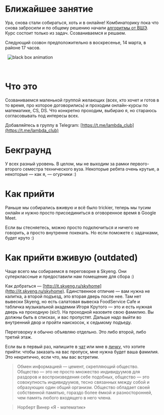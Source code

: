 # Ближайшее занятие
Ура, снова стали собираться, хоть и в онлайне! Комбинаторику пока что снова забросили и по общему решению начали [алгоритмы от ВШЭ](https://stepik.org/course/63216/). Курс состоит только из задач. Созваниваемся и решаем.

Следующий созвон предположительно в воскресенье, 14 марта, в районе 17 часов.


&nbsp;
![black box animation](https://raw.githubusercontent.com/izomeraza/edu-weekends/master/assets/blackbox.gif)
&nbsp;

&nbsp;

# Что это
Созваниваемся маленькой группой желающих (всех, кто хочет и готов в то время, про которое договорились) и проходим онлайн-курсы по математике, CS, DS. Что конкретно проходим, выбираю я, но стараюсь согласовывать под интересы всех.

Добавляйтесь в группу в Telegram: [https://t.me/lambda_club](https://t.me/lambda_club)

# Бекграунд

У всех разный уровень. В целом, мы не выходим за рамки первого-второго семестра технического вуза. Некоторые ребята очень крутые, а некоторые — как я, — огурчики :)

# Как прийти
Раньше мы собирались вживую и всё было trickier, теперь мы тусим онлайн и нужно просто присоединиться в оговоренное время в Google Meet.

Если вы стесняетесь, можно просто подключиться и ничего не говорить, а просто внутренне покекать. Но если поможете с задачками, будет круто :)


# Как прийти вживую (outdated)
Чаще всего мы собираемся в переговорке в Skyeng. Они суперклассные и предоставили нам помещение для сбора :)

Как добраться — [http://it.skyeng.ru/skyhome](http://it.skyeng.ru/skyhome). Единственное отличие — вам нужна не калитка, а второй подъезд, это вторая дверь после нее. Там нет вывески Skyeng, но есть салатовая вывеска FoodService Cafe и табличка музыкальной академии Игоря Крутого — это и есть нужная дверь на проходную (sic!). На проходной назовите свою фамилию. Вы должны быть в списках, и вас пропустят. Дальше надо выйти во внутренний двор и пройти наискосок, к седьмому подъеду.  

Переговорку я обычно объявляю отдельно. Это либо второй, либо третий этаж.

Если вы в первый раз, напишите в [чат](https://t.me/lambda_club) или мне в [личку](https://t.me/izomeraz4), что хотите прийти: чтобы заказать на вас пропуск, мне нужна будет ваша фамилия. Это некритично, если что, мы вас встретим.


> Обмен информацией — цемент, скрепляющий общество. Общество — это не просто множество индивидуумов для раздоров и воспроизведения себе подобных, общество — это совокупность индивидуумов, тесно связанных между собой и образующих один общий организм. Общество обладает своей собственной памятью, гораздо более ёмкой и разносторонней, чем память любого входящего в него члена.

> Норберт Винер «Я - математик»
